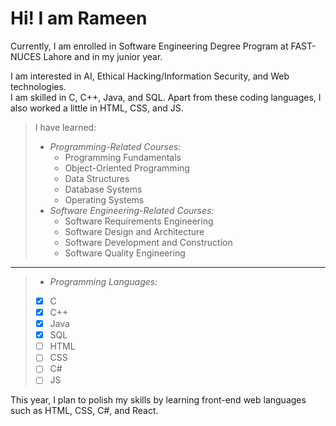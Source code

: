 # Hi! I am Rameen

Currently, I am enrolled in Software Engineering Degree Program at FAST-NUCES Lahore and in my junior year.  

 I am interested in AI, Ethical Hacking/Information Security, and Web technologies.  
 I am skilled in C, C++, Java, and SQL. Apart from these coding languages, I also worked a little in HTML, CSS, and JS.  
 >
 >I have learned:  
 > * *Programming-Related Courses:*  
 >   * Programming Fundamentals  
 >   * Object-Oriented Programming  
 >   * Data Structures  
 >   * Database Systems  
 >   * Operating Systems  
 > * *Software Engineering-Related Courses:*  
 >   - Software Requirements Engineering  
 >   - Software Design and Architecture  
 >   - Software Development and Construction  
 >   - Software Quality Engineering  

---  

 > * *Programming Languages:*  
 >  - [x] C  
 >  - [x] C++  
 >  - [x] Java  
 >  - [x] SQL  
 >  - [ ]  HTML  
 >  - [ ]  CSS  
 >  - [ ]  C#  
 >  - [ ]  JS  

This year, I plan to polish my skills by learning front-end web languages such as HTML, CSS, C#, and React.  
